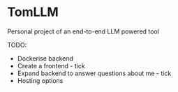 # TomLLM
Personal project of an end-to-end LLM powered tool

TODO:
- Dockerise backend
- Create a frontend - tick
- Expand backend to answer questions about me - tick
- Hosting options